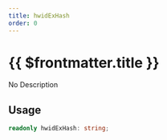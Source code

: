 ```yaml
---
title: hwidExHash
order: 0
---
```


# {{ $frontmatter.title }}

No Description

## Usage

```ts
readonly hwidExHash: string;
```
